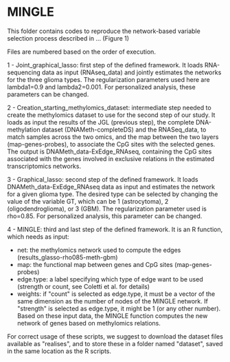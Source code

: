 # MINGLE
This folder contains codes to reproduce the network-based variable selection process described in ... (Figure 1) 

Files are numbered based on the order of execution.

1 - Joint_graphical_lasso: first step of the defined framework. It loads RNA-sequencing data as input (RNAseq_data) and jointly estimates the networks for the three glioma types. The regularization parameters used here are lambda1=0.9 and lambda2=0.001. For personalized analysis, these parameters can be changed. 

2 - Creation_starting_methylomics_dataset: intermediate step needed to create the methylomics dataset to use for the second step of our study. It loads as input the results of the JGL (previous step), the complete DNA-methylation dataset (DNAMeth-completeDS) and the RNASeq_data, to match samples across the two omics, and the map between the two layers (map-genes-probes), to associate the CpG sites with the selected genes. The output is DNAMeth_data-ExEdge_RNAseq, containing the CpG sites associated with the genes involved in exclusive relations in the estimated transcriptomics networks.

3 - Graphical_lasso: second step of the defined framework. It loads DNAMeth_data-ExEdge_RNAseq data as input and estimates the network for a given glioma type. The desired type can be selected by changing the value of the variable GT, which can be 1 (astrocytoma), 2 (oligodendroglioma), or 3 (GBM). The regularization parameter used is rho=0.85. For personalized analysis, this parameter can be changed. 

4 - MINGLE: third and last step of the defined framework. It is an R function, which needs as input:
  - net: the methylomics network used to compute the edges (results_glasso-rho085-meth-gbm)
  - map: the functional map between genes and CpG sites (map-genes-probes)
  - edge.type: a label specifying which type of edge want to be used (strength or count, see Coletti et al. for details)
  - weights: if "count" is selected as edge.type, it must be a vector of the same dimension as the number of nodes of the MINGLE network. If "strength" is selected as edge.type, it might be 1 (or any other number).
Based on these input data, the MINGLE function computes the new network of genes based on methylomics relations.

For correct usage of these scripts, we suggest to download the dataset files available as "realises", and to store these in a folder named "dataset", saved in the same location as the R scripts.
